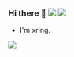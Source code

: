### Hi there 👋 ![](https://views.whatilearened.today/views/github/xring/xring.svg) ![](https://wakatime.com/badge/user/b646b4dd-4fb2-4101-8552-8324c19595ce.svg)

- I'm xring.

![](https://github-profile-summary-cards.vercel.app/api/cards/profile-details?username=xring&theme=monokai)

<!--
<img src="https://github-profile-trophy.vercel.app/?username=xring&column=4&row=2&margin-w=20&margin-h=10" />

```
▒██   ██▒ ██▀███   ██▓ ███▄    █   ▄████ 
▒▒ █ █ ▒░▓██ ▒ ██▒▓██▒ ██ ▀█   █  ██▒ ▀█▒
░░  █   ░▓██ ░▄█ ▒▒██▒▓██  ▀█ ██▒▒██░▄▄▄░
 ░ █ █ ▒ ▒██▀▀█▄  ░██░▓██▒  ▐▌██▒░▓█  ██▓
▒██▒ ▒██▒░██▓ ▒██▒░██░▒██░   ▓██░░▒▓███▀▒
▒▒ ░ ░▓ ░░ ▒▓ ░▒▓░░▓  ░ ▒░   ▒ ▒  ░▒   ▒ 
░░   ░▒ ░  ░▒ ░ ▒░ ▒ ░░ ░░   ░ ▒░  ░   ░ 
 ░    ░    ░░   ░  ▒ ░   ░   ░ ░ ░ ░   ░ 
 ░    ░     ░      ░           ░       ░ 
```
-->

<!--
**xring/xring** is a ✨ _special_ ✨ repository because its `README.md` (this file) appears on your GitHub profile.

Here are some ideas to get you started:

- 🔭 I’m currently working on ...
- 🌱 I’m currently learning ...
- 👯 I’m looking to collaborate on ...
- 🤔 I’m looking for help with ...
- 💬 Ask me about ...
- 📫 How to reach me: ...
- 😄 Pronouns: ...
- ⚡ Fun fact: ...
-->
